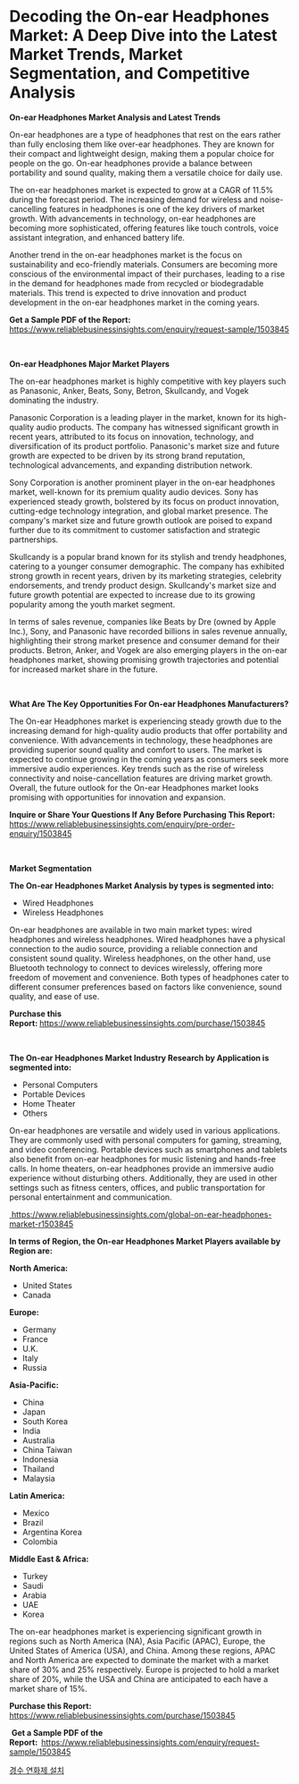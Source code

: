 <p><h1>Decoding the On-ear Headphones Market: A Deep Dive into the Latest Market Trends, Market Segmentation, and Competitive Analysis</h1></p><p><strong>On-ear Headphones Market Analysis and Latest Trends</strong></p>
<p><p>On-ear headphones are a type of headphones that rest on the ears rather than fully enclosing them like over-ear headphones. They are known for their compact and lightweight design, making them a popular choice for people on the go. On-ear headphones provide a balance between portability and sound quality, making them a versatile choice for daily use.</p><p>The on-ear headphones market is expected to grow at a CAGR of 11.5% during the forecast period. The increasing demand for wireless and noise-cancelling features in headphones is one of the key drivers of market growth. With advancements in technology, on-ear headphones are becoming more sophisticated, offering features like touch controls, voice assistant integration, and enhanced battery life.</p><p>Another trend in the on-ear headphones market is the focus on sustainability and eco-friendly materials. Consumers are becoming more conscious of the environmental impact of their purchases, leading to a rise in the demand for headphones made from recycled or biodegradable materials. This trend is expected to drive innovation and product development in the on-ear headphones market in the coming years.</p></p>
<p><strong>Get a Sample PDF of the Report:&nbsp;</strong> <a href="https://www.reliablebusinessinsights.com/enquiry/request-sample/1503845">https://www.reliablebusinessinsights.com/enquiry/request-sample/1503845</a></p>
<p>&nbsp;</p>
<p><strong>On-ear Headphones Major Market Players</strong></p>
<p><p>The on-ear headphones market is highly competitive with key players such as Panasonic, Anker, Beats, Sony, Betron, Skullcandy, and Vogek dominating the industry. </p><p>Panasonic Corporation is a leading player in the market, known for its high-quality audio products. The company has witnessed significant growth in recent years, attributed to its focus on innovation, technology, and diversification of its product portfolio. Panasonic's market size and future growth are expected to be driven by its strong brand reputation, technological advancements, and expanding distribution network.</p><p>Sony Corporation is another prominent player in the on-ear headphones market, well-known for its premium quality audio devices. Sony has experienced steady growth, bolstered by its focus on product innovation, cutting-edge technology integration, and global market presence. The company's market size and future growth outlook are poised to expand further due to its commitment to customer satisfaction and strategic partnerships.</p><p>Skullcandy is a popular brand known for its stylish and trendy headphones, catering to a younger consumer demographic. The company has exhibited strong growth in recent years, driven by its marketing strategies, celebrity endorsements, and trendy product design. Skullcandy's market size and future growth potential are expected to increase due to its growing popularity among the youth market segment.</p><p>In terms of sales revenue, companies like Beats by Dre (owned by Apple Inc.), Sony, and Panasonic have recorded billions in sales revenue annually, highlighting their strong market presence and consumer demand for their products. Betron, Anker, and Vogek are also emerging players in the on-ear headphones market, showing promising growth trajectories and potential for increased market share in the future.</p></p>
<p>&nbsp;</p>
<p><strong>What Are The Key Opportunities For On-ear Headphones Manufacturers?</strong></p>
<p><p>The On-ear Headphones market is experiencing steady growth due to the increasing demand for high-quality audio products that offer portability and convenience. With advancements in technology, these headphones are providing superior sound quality and comfort to users. The market is expected to continue growing in the coming years as consumers seek more immersive audio experiences. Key trends such as the rise of wireless connectivity and noise-cancellation features are driving market growth. Overall, the future outlook for the On-ear Headphones market looks promising with opportunities for innovation and expansion.</p></p>
<p><strong>Inquire or Share Your Questions If Any Before Purchasing This Report:</strong> <a href="https://www.reliablebusinessinsights.com/enquiry/pre-order-enquiry/1503845">https://www.reliablebusinessinsights.com/enquiry/pre-order-enquiry/1503845</a></p>
<p>&nbsp;</p>
<p><strong>Market Segmentation</strong></p>
<p><strong>The On-ear Headphones Market Analysis by types is segmented into:</strong></p>
<p><ul><li>Wired Headphones</li><li>Wireless Headphones</li></ul></p>
<p><p>On-ear headphones are available in two main market types: wired headphones and wireless headphones. Wired headphones have a physical connection to the audio source, providing a reliable connection and consistent sound quality. Wireless headphones, on the other hand, use Bluetooth technology to connect to devices wirelessly, offering more freedom of movement and convenience. Both types of headphones cater to different consumer preferences based on factors like convenience, sound quality, and ease of use.</p></p>
<p><strong>Purchase this Report:&nbsp;</strong><a href="https://www.reliablebusinessinsights.com/purchase/1503845">https://www.reliablebusinessinsights.com/purchase/1503845</a></p>
<p>&nbsp;</p>
<p><strong>The On-ear Headphones Market Industry Research by Application is segmented into:</strong></p>
<p><ul><li>Personal Computers</li><li>Portable Devices</li><li>Home Theater</li><li>Others</li></ul></p>
<p><p>On-ear headphones are versatile and widely used in various applications. They are commonly used with personal computers for gaming, streaming, and video conferencing. Portable devices such as smartphones and tablets also benefit from on-ear headphones for music listening and hands-free calls. In home theaters, on-ear headphones provide an immersive audio experience without disturbing others. Additionally, they are used in other settings such as fitness centers, offices, and public transportation for personal entertainment and communication.</p></p>
<p><a href="https://www.reliablebusinessinsights.com/global-on-ear-headphones-market-r1503845">&nbsp;https://www.reliablebusinessinsights.com/global-on-ear-headphones-market-r1503845</a></p>
<p><strong>In terms of Region, the On-ear Headphones Market Players available by Region are:</strong></p>
<p>
    <p> <strong> North America: </strong>
        <ul>
            <li>United States</li>
            <li>Canada</li>
        </ul>
        </p> 
    <p> <strong> Europe: </strong>
        <ul>
            <li>Germany</li>
            <li>France</li>
            <li>U.K.</li>
            <li>Italy</li>
            <li>Russia</li>
        </ul>
        </p> 
    <p> <strong> Asia-Pacific: </strong>
        <ul>
            <li>China</li>
            <li>Japan</li>
            <li>South Korea</li>
            <li>India</li>
            <li>Australia</li>
            <li>China Taiwan</li>
            <li>Indonesia</li>
            <li>Thailand</li>
            <li>Malaysia</li>
        </ul>
        </p> 
    <p> <strong> Latin America: </strong>
        <ul>
            <li>Mexico</li>
            <li>Brazil</li>
            <li>Argentina Korea</li>
            <li>Colombia</li>
        </ul>
        </p> 
    <p> <strong> Middle East & Africa: </strong>
        <ul>
            <li>Turkey</li>
            <li>Saudi</li>
            <li>Arabia</li>
            <li>UAE</li>
            <li>Korea</li>
        </ul>
    </p>
    </p>
<p><p>The on-ear headphones market is experiencing significant growth in regions such as North America (NA), Asia Pacific (APAC), Europe, the United States of America (USA), and China. Among these regions, APAC and North America are expected to dominate the market with a market share of 30% and 25% respectively. Europe is projected to hold a market share of 20%, while the USA and China are anticipated to each have a market share of 15%.</p></p>
<p><strong>Purchase this Report: </strong><a href="https://www.reliablebusinessinsights.com/purchase/1503845">https://www.reliablebusinessinsights.com/purchase/1503845</a></p>
<p>&nbsp;<strong>Get a Sample PDF of the Report:&nbsp;&nbsp;</strong><a href="https://www.reliablebusinessinsights.com/enquiry/request-sample/1503845">https://www.reliablebusinessinsights.com/enquiry/request-sample/1503845</a></p>
<p><strong></strong></p>
<p><p><a href="https://github.com/sougarounis/Market-Research-Report-List-4/blob/main/6904135182103.md">경수 연화제 설치</a></p></p>